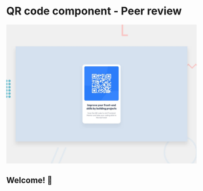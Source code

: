 # QR code component - Peer review

![Design preview for the QR code component coding challenge](./design/desktop-preview.jpg)

## Welcome! 👋

